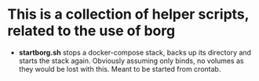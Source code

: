 # This is a collection of helper scripts, related to the use of borg

- **startborg.sh** stops a docker-compose stack, backs up its directory and starts the stack again. Obviously assuming only binds, no volumes as they would be lost with this. Meant to be started from crontab.
